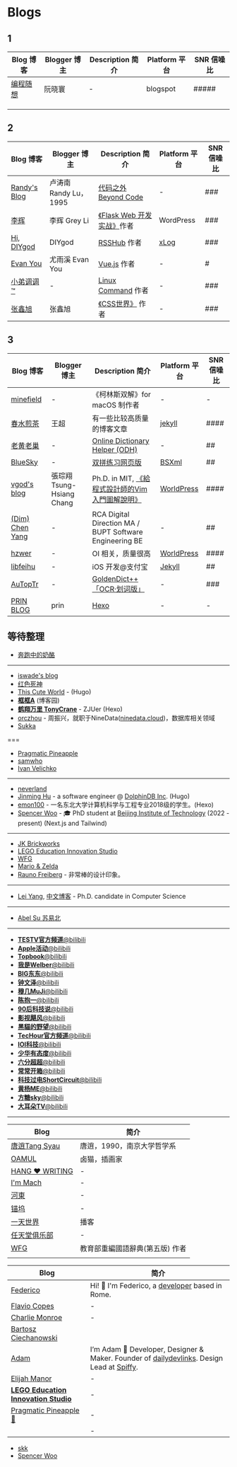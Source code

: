 # Blogs

## 1

| Blog 博客                                       | Blogger 博主 | Description 简介 | Platform 平台 | SNR 信噪比 |
| ----------------------------------------------- | ------------ | ---------------- | ------------- | ---------- |
| [编程随想](https://program-think.blogspot.com/) | 阮晓寰       | -                | blogspot      | #####      |
|                                                 |              |                  |               |            |
|                                                 |              |                  |               |            |
|                                                 |              |                  |               |            |

## 2

| Blog 博客                                 | Blogger 博主          | Description 简介                                             | Platform 平台             | SNR 信噪比 |
| ----------------------------------------- | --------------------- | ------------------------------------------------------------ | ------------------------- | ---------- |
| [Randy&#39;s Blog](https://lutaonan.com/) | 卢涛南 Randy Lu，1995 | [代码之外 Beyond Code](https://bento.me/beyondcode)          | -                         | ###        |
| [李辉](https://greyli.com/)               | 李辉 Grey Li          | [《Flask Web 开发实战》](https://helloflask.com/book/4/)作者 | WordPress                 | ###        |
| [Hi, DIYgod](https://diygod.cc/)          | DIYgod                | [RSSHub](https://docs.rsshub.app/) 作者                      | [xLog](https://xlog.app/) | ###        |
| [Evan You](https://evanyou.me/)           | 尤雨溪 Evan You       | [Vue.js](https://vuejs.org/) 作者                            | -                         | #          |
| [小弟调调™](https://wangchujiang.com/)    | -                     | [Linux Command](https://wangchujiang.com/linux-command/) 作者 | -                         | ###        |
| [张鑫旭](https://www.zhangxinxu.com/)     | 张鑫旭                | [《CSS世界》](https://www.cssworld.cn/) 作者                 | -                         | ###        |

## 3

| Blog 博客                                 | Blogger 博主              | Description 简介                                             | Platform 平台                                     | SNR 信噪比 |
| ----------------------------------------- | ------------------------- | ------------------------------------------------------------ | ------------------------------------------------- | ---------- |
| [minefield](https://placeless.net/)       | -                         | 《柯林斯双解》for macOS 制作者                               | -                                                 | -          |
| [春水煎茶](https://writings.sh/)          | 王超                      | 有一些比较高质量的博客文章                                   | [jekyll](https://jekyllrb.com/)                   | ####       |
| [老黄老巢](https://www.laohuang.net/)     | -                         | [Online Dictionary Helper (ODH)](https://github.com/ninja33/ODH/tree/master) | -                                                 | ##         |
| [BlueSky](https://ihint.me/)              | -                         | [双拼练习网页版](https://api.ihint.me/shuang/)               | [BSXml](https://github.com/BlueSky-07/ES-6#bsxml) | ##         |
| [vgod's blog](https://blog.vgod.tw/)      | 張琮翔 Tsung-Hsiang Chang | Ph.D. in MIT, [《給程式設計師的Vim入門圖解說明》](https://blog.vgod.tw/2009/12/08/vim-cheat-sheet-for-programmers/) | [WorldPress](https://wordpress.org/)              | ####       |
| [(Dim) Chen Yang](https://dimchen.com/)   | -                         | RCA Digital Direction MA / BUPT Software Engineering BE      | -                                                 | ##         |
| [hzwer](http://hzwer.com/)                | -                         | OI 相关，质量很高                                            | [WorldPress](https://wordpress.org/)              | ####       |
| [libfeihu](https://feihu.me/)             | -                         | iOS 开发@支付宝                                              | [Jekyll](http://jekyllrb.com/)                    | ##         |
| [AuTopTr](https://www.autoptr.top/)       | -                         | [GoldenDict++「OCR·划词版」](https://www.autoptr.top/gdocr/) | -                                                 | ###        |
| [PRIN BLOG](https://printempw.github.io/) | prin                      | [Hexo](https://hexo.io/)                                     | -                                                 | -          |

## 等待整理

-   [奔跑中的奶酪](https://www.runningcheese.com/)

---

*   [iswade's blog](https://iswade.github.io/)
*   [红色死神](https://www.wingzero.tw/)
*   [This Cute World](https://thiscute.world/) - (Hugo)
*   **[框框A](https://www.cnblogs.com/beast-king/)** (博客园)
*   **[鹤翔万里 TonyCrane](https://tonycrane.cc/)** - ZJUer (Hexo)
*   [orczhou](https://www.orczhou.com/) - 周振兴，就职于NineData([ninedata.cloud](https://www.ninedata.cloud/))，数据库相关领域
*   [Sukka](https://blog.skk.moe/)

===

*   [Pragmatic Pineapple](https://pragmaticpineapple.com/)
*   [samwho](https://samwho.dev/)
*   [Ivan Velichko](https://iximiuz.com/en/)

---

*   [neverland](https://type.cyhsu.xyz/)
*   [Jinming Hu](https://conanhujinming.github.io/) - a software engineer @ [DolphinDB Inc](http://dolphindb.com/). (Hugo)
*   [emon100](https://blog.emon100.com/) - 一名东北大学计算机科学与工程专业2018级的学生。(Hexo)
*   [Spencer Woo](https://spencerwoo.com/) - 🎓 PhD student at [Beijing Institute of Technology](https://cst.bit.edu.cn/) (2022 - present) (Next.js and Tailwind)

---

-   [JK Brickworks](https://jkbrickworks.com/)
-   [LEGO Education Innovation Studio](https://legostudiovives.be/)
-   [WFG](https://fgwang.blogspot.com/)
-   [Mario & Zelda](https://www.mariozelda.com/)
-   [Rauno Freiberg](https://rauno.me/) - 非常棒的设计印象。

---

-   [Lei Yang](https://leiy.me/), [中文博客](https://blog.yangl1996.com/) - Ph.D. candidate in Computer Science

---

-   [Abel Su 苏易北](https://abelsu7.top/)

---



-   [**TESTV官方频道**@bilibili](https://space.bilibili.com/11336264/)
-   [**Apple活动**@bilibili](https://space.bilibili.com/293205786/)
-   [**Topbook**@bilibili](https://space.bilibili.com/29959830/)
-   [**我是Welber**@bilibili](https://space.bilibili.com/254663798/)
-   [**BIG东东**@bilibili](https://space.bilibili.com/108142407/)
-   [**钟文泽**@bilibili](https://space.bilibili.com/25910292/)
-   [**穆几MuJi**@bilibili](https://space.bilibili.com/9527340)
-   [**陈抱一**@bilibili](https://space.bilibili.com/3530725/)
-   [**90后科技说**@bilibili](https://space.bilibili.com/20695818/)
-   [**影视飓风**@bilibili](https://space.bilibili.com/946974/)
-   [**黑貓的野望**@bilibili](https://space.bilibili.com/14202394/)
-   [**TecHour官方频道**@bilibili](https://space.bilibili.com/576517177/)
-   [**IOI科技**@bilibili](https://space.bilibili.com/507578555/)
-   [**少华有态度**@bilibili](https://space.bilibili.com/9247173/)
-   [**六分超超**@bilibili](https://space.bilibili.com/652137183/)
-   [**常常开箱**@bilibili](https://space.bilibili.com/222217163/)
-   [**科技过电ShortCircuit**@bilibili](https://space.bilibili.com/693340454/)
-   [**黄杨ME**@bilibili](https://space.bilibili.com/91527228/)
-   [**方糖sky**@bilibili](https://space.bilibili.com/11395929/)
-   [**大耳朵TV**@bilibili](https://space.bilibili.com/286187082/)

---



| Blog                                        | 简介                            |
| ------------------------------------------- | ------------------------------- |
| [唐逍Tang Syau](https://tangsyau.com/)      | 唐逍，1990，南京大学哲学系      |
| [OAMUL](http://www.oamul.com/)              | 卤猫，插画家                    |
| [HANG ♥ WRITING](https://huhuhang.com/)     | -                               |
| [I'm Mach](https://imach.me/)               | -                               |
| [河東](https://ssnhd.com/)                  | -                               |
| [锚坞](https://atelier-anchor.com/)         | -                               |
| [一天世界](https://yitianshijie.net/)       | 播客                            |
| [任天堂俱乐部](https://www.mariozelda.com/) | -                               |
| [WFG](http://fgwang.blogspot.com/)          | 教育部重編國語辭典(第五版) 作者 |
|                                             |                                 |

| Blog                                                         | 简介                                                         |
| ------------------------------------------------------------ | ------------------------------------------------------------ |
| [Federico](https://fedevitale.dev/)                          | Hi! 👋 I'm Federico, a [developer](https://fedevitale.dev/#) based in Rome. |
| [Flavio Copes](https://flaviocopes.com/)                     | -                                                            |
| [Charlie Monroe](https://blog.charliemonroe.net/)            | -                                                            |
| [Bartosz Ciechanowski](https://ciechanow.ski/)               |                                                              |
| [Adam](https://adam-marsden.co.uk/)                          | I’m Adam 👋 Developer, Designer & Maker. Founder of [ dailydevlinks](https://dailydevlinks.com/?utm_source=adam-marsden.co.uk&utm_medium=adam-marsden.co.uk&utm_campaign=adam-marsden.co.uk&ref=adam-marsden.co.uk). Design Lead at [ Spiffy](https://spiffy.co/?utm_source=adam-marsden.co.uk&utm_medium=adam-marsden.co.uk&utm_campaign=adam-marsden.co.uk&ref=adam-marsden.co.uk). |
| [Elijah Manor](https://elijahmanor.com/)                     | -                                                            |
| [**LEGO Education Innovation Studio**](https://legostudiovives.be/) | -                                                            |
| [Pragmatic Pineapple 🍍](https://pragmaticpineapple.com/)     | -                                                            |
|                                                              | -                                                            |

- [skk](https://skk.moe/)
- [Spencer Woo](https://spencerwoo.com/)

​    
